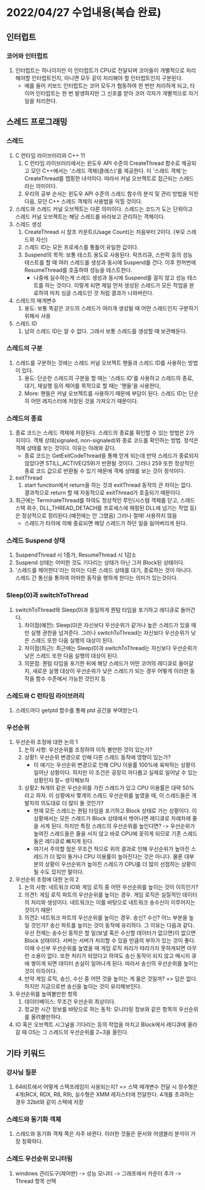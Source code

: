 # 2022/04/27 수업내용(복습 완료)
## 인터럽트
### 코어와 인터럽트
1. 인터럽트는 하나이지만 이 인터럽트가 CPU로 전달되며 코어들이 개별적으로 처리해야할 인터럽트인지, 아니면 모두 같이 처리해야 할 인터럽트인지 구분된다.
    * 예를 들어 키보드 인터럽트는 코어 모두가 협동하여 한 번만 처리하게 되고, 타이머 인터럽트는 한 번 발생하지만 그 신호를 받아 코어 각자가 개별적으로 자기 일을 처리한다.

## 스레드 프로그래밍
### 스레드
1. C 런타임 라이브러리와 C++ 11
    1) C 런타임 라이브러리에서는 윈도우 API 수준의 CreateThread 함수로 제공되고 모던 C++에서는 '스레드 객체(클래스)'를 제공한다. 이 '스레드 객체'는 CreateThread를 맵핑한 녀석이다. 따라서 커널 오브젝트로 접근되는 스레드라는 의미이다.
    2) 우리의 공부 순서는 윈도우 API 수준의 스레드 함수의 분석 및 관리 방법을 익힌 다음, 모던 C++ 스레드 객체의 사용법을 익힐 것이다.
2. 스레드와 스레드 커널 오브젝트는 다른 의미이다. 스레드는 코드가 도는 단위이고 스레드 커널 오브젝트는 해당 스레드를 바라보고 관리하는 객체이다.
3. 스레드 생성
    1) CreateThread 시 참조 카운트(Usage Count)는 처음부터 2이다. (부모 스레드와 자신)
    2) 스레드 ID는 모든 프로세스를 통틀어 유일한 값이다.
    3) Suspend의 목적: 보통 테스트 용도로 사용된다. 락프리큐, 스핀락 등의 성능 테스트를 할 때 여러 스레드를 생성과 동시에 Suspend를 건다. 이후 한꺼번에 ResumeThread를 호출하여 성능을 테스트한다.
        * 나중에 실수하는게 스레드 생성과 동시에 Suspend를 걸지 않고 성능 테스트를 하는 것이다. 이렇게 되면 제일 먼저 생성된 스레드가 모든 작업을 완료하여 마치 싱글 스레드인 것 처럼 결과가 나와버린다.
4. 스레드의 매개변수
    1) 용도: 보통 똑같은 코드의 스레드가 여러개 생성될 때 어떤 스레드인지 구분하기 위해서 사용
5. 스레드 ID
    1) 남의 스레드 ID는 알 수 없다. 그래서 보통 스레드를 생성할 때 보관해둔다.

### 스레드의 구분
1. 스레드를 구분하는 것에는 스레드 커널 오브젝트 핸들과 스레드 ID를 사용하는 방법이 있다. 
    1) 용도: 단순한 스레드의 구분을 할 때는 '스레드 ID'를 사용하고 스레드의 종료, 대기, 재실행 등의 제어를 목적으로 할 때는 '핸들'을 사용한다,
    2) More: 핸들은 커널 오브젝트를 사용하기 때문에 부담이 된다. 스레드 ID는 단순히 어떤 레지스터에 저장된 것을 가져오기 때문이다.

### 스레드의 종료
1. 종료 코드는 스레드 객체에 저장된다. 스레드의 종료를 확인할 수 있는 방법은 2가지이다. 객체 상태(signaled, non-signaled)와 종료 코드를 확인하는 방법. 정석은 객체 상태를 보는 것이다. 이유는 아래와 같다.
    * 종료 코드는 GetExitCodeThread을 통해 얻게 되는데 만약 스레드가 종료되지 않았다면 STILL_ACTIVE(259)가 반환될 것이다. 그러나 259 또한 정상적인 종료 코드 값으로 반환될 수 있기 때문에 객체 상태를 보는 것이 정석이다.
2. exitThread
    1) start function에서 return을 하는 것과 exitThread 동작의 큰 차이는 없다. 결과적으로 return 할 때 자동적으로 exitThread가 호출되기 때문이다.
3. 최근에는 TerminateThread를 하여도 정상적인 루틴(시스템 객체를 닫고, 스레드 스택 회수, DLL_THREAD_DETACH를 프로세스에 매핑된 DLL에 넘기는 작업 등)은 정상적으로 정리된다.(예전에는 안 그랬음) 그러나 절때! 사용하지 않음
    * 스레드가 타의에 의해 종료되면 해당 스레드가 하던 일을 잃어버리게 된다.

### 스레드 Suspend 상태
1. SuspendThread 시 1증가, ResumeThread 시 1감소
2. Suspend 상태는 어떠한 것도 기다리는 상태가 아닌 그저 Block된 상태이다.
3. '스레드를 제어한다'라는 의미는 다른 스레드 상태를 대기, 종료하는 것이 아니다. 스레드 간 통신을 통하여 어떠한 동작을 행하게 한다는 의미가 있는것이다.

### Sleep(0)과 switchToThread
1. switchToThread와 Sleep(0)과 동일하게 퀀텀 타임을 포기하고 레디큐로 들어간다.
    1) 차이점(예전): Sleep(0)은 자신보다 우선순위가 같거나 높은 스레드가 있을 때만 실행 권한을 넘겨준다. 그러나 switchToThread는 자신보다 우선순위가 낮은 스레드 또한 다음 실행의 대상이 된다.
    2) 차이점(최근): 최근에는 Sleep(0)과 switchToThread는 자신보다 우선순위가 낮은 스레드 또한 다음 실행의 대상이 된다.
    3) 의문점: 퀀텀 타임을 포기한 뒤에 해당 스레드가 어떤 코어의 레디큐로 들어갈 지, 새로운 실행 대상이 우선순위가 낮은 스레드가 되는 경우 어떻게 이러한 동작을 함수 수준에서 가능한 것인지 등

### 스레드와 C 런타임 라이브러리
1. 스레드마다 getptd 함수를 통해 ptd 공간을 부여받는다.

### 우선순위
1. 우선순위 조정에 대한 논의 1
    1) 논의 사항: 우선순위를 조정하여 이득 볼만한 것이 있는가?
    2) 상황1: 우선순위 변경으로 인해 다른 스레드 동작에 영향이 있는가?
        * 이 얘기는 우선순위 변경으로 인해 CPU 이용률 100%에 육박하는 상황이 일어난 상황이다. 하지만 이 조건은 굉장히 까다롭고 실제로 일어날 수 있는 상황인지 잘~ 생각해보자
    3) 상황2: N개의 같은 우선순위를 가진 스레드가 있고 CPU 이용률은 대략 50%라고 하자. 이 상황에서 몇개의 스레드 우선순위를 높였을 때, 이 스레드들은 개발자의 의도대로 더 많이 돌 것인가?
        * 현재 모든 스레드는 퀀텀 타임을 포기하고 Block 상태로 가는 상황이다. 이 상황에서는 모든 스레드가 Block 상태에서 벗어나면 레디큐로 차례차례 줄을 서게 된다. 하지만 특정 스레드의 우선순위를 높인다면? -> 우선순위가 높여진 스레드들은 줄을 서지 않고 바로 CPU에 꽂히게 되므로 기존 스레드들은 레디큐로 빠지게 된다.
        * 여기서 주의할 점은 무조건 적으로 위의 결과로 인해 우선순위가 높아진 스레드가 더 많이 돌거나 CPU 이용률이 높아진다는 것은 아니다. 물론 대부분의 상황이 우선순위가 높아진 스레드가 CPU를 더 많이 선점하는 상황이 될 수도 있지만 말이다.
2. 우선순위 조정에 대한 논의 2
    1) 논의 사항: 네트워크 IO와 게임 로직 중 어떤 우선순위를 높이는 것이 이득인가?
    2) 의견1: 게임 로직 파트의 우선순위를 높이는 경우. 게임 로직은 실질적인 데이터의 처리와 생성이다. 네트워크는 이를 바탕으로 네트워크 송수신이 이루어지는 것이기 때문!
    3) 의견2: 네트워크 파트의 우선순위를 높이는 경우. 송신? 수신? 어느 부분을 높일 것인가? 송신 파트를 높이는 것이 동작에 유리하다. 그 이유는 다음과 같다. 우선 전제는 송수신 동작은 할 일(보낼 혹은 수신할 데이터가 없으면)이 없으면 Block 상태이다. 서버는 서버가 처리할 수 있을 만큼의 부하가 있는 것이 좋다. 이때 수신부 우선순위를 높였을 때 게임 로직 처리가 따라가지 못하게되면 아무런 소용이 없다. 또한 처리가 되었다고 하여도 송신 동작이 되지 않고 메시지 큐에 쌓이게 되면 데이터 손실이 일어나게 된다. 따라서 송신의 우선순위를 높이는 것이 이득이다.
    4) 만약 게임 로직, 송신, 수신 중 어떤 것을 높이는 게 옳은 것일까? => 답은 없다. 하지만 지금으로썬 송신을 높이는 것이 유리해보인다.
3. 우선순위를 높여볼만한 항목
    1) 데이터베이스: 무조건 우선순위 최상이다.
    2) 정교한 시간 정보를 바탕으로 하는 동작: 모니터링 정보와 같은 항목의 우선순위를 올려볼만하다.
4. IO 혹은 오브젝트 시그널을 기다리는 등의 작업을 마치고 Block에서 레디큐에 올라갈 때 OS는 그 스레드의 우선순위를 2~3을 올린다.

## 기타 키워드
### 강사님 질문
1. 64비트에서 어떻게 스택프레임이 사용되는지? => 스택 매개변수 전달 시 정수형은 4개(RCX, RDX, R8, R9), 실수형은 XMM 레지스터에 전달한다. 4개를 초과하는 경우 32bit와 같이 스택에 저장 

### 스레드와 동기화 객체
1. 스레드와 동기화 객체 쪽은 자주 바뀐다. 이러한 것들은 문서와 어셈블리 분석이 가장 정확하다.

### 스레드 우선순위 모니터링
1. windows 관리도구(제어판) -> 성능 모니터 -> 그래프에서 카운터 추가 -> Thread 항목 선택
